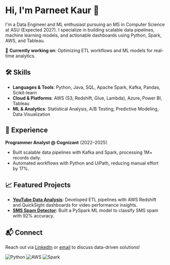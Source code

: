 # Hi, I'm Parneet Kaur 👋

I'm a Data Engineer and ML enthusiast pursuing an MS in Computer Science at ASU (Expected 2027). I specialize in building scalable data pipelines, machine learning models, and actionable dashboards using Python, Spark, AWS, and Tableau.

🌟 **Currently working on**: Optimizing ETL workflows and ML models for real-time analytics.

## 🛠️ Skills
- **Languages & Tools**: Python, Java, SQL, Apache Spark, Kafka, Pandas, Scikit-learn
- **Cloud & Platforms**: AWS (S3, Redshift, Glue, Lambda), Azure, Power BI, Tableau
- **ML & Analytics**: Statistical Analysis, A/B Testing, Predictive Modeling, Data Visualization

## 💼 Experience
**Programmer Analyst @ Cognizant** (2022–2025)
- Built scalable data pipelines with Kafka and Spark, processing 1M+ records daily.
- Automated workflows with Python and UiPath, reducing manual effort by 17%.

## 📈 Featured Projects
- **[YouTube Data Analysis](https://github.com/parneet-11/YouTube-Data-Analysis)**: Developed ETL pipelines with AWS Redshift and QuickSight dashboards for video performance insights.
- **[SMS Spam Detector](https://github.com/parneet-11/pyspark-sms-spam-detector)**: Built a PySpark ML model to classify SMS spam with 92% accuracy.

## 📬 Connect
Reach out via [LinkedIn](https://linkedin.com/in/parneetkaur) or [email](mailto:your.email@example.com) to discuss data-driven solutions!

![Python](https://img.shields.io/badge/-Python-3776AB?style=flat&logo=python) ![AWS](https://img.shields.io/badge/-AWS-232F3E?style=flat&logo=amazon-aws) ![Spark](https://img.shields.io/badge/-Spark-E25A1C?style=flat&logo=apache-spark)
